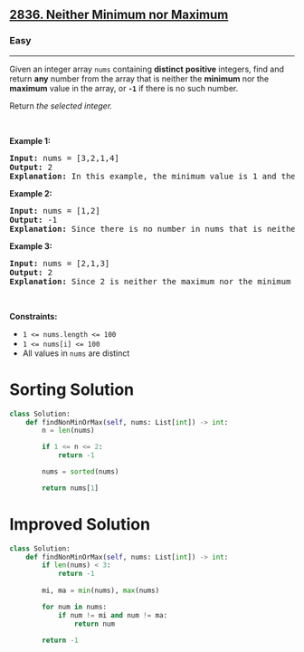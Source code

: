 <h2><a href="https://leetcode.com/problems/neither-minimum-nor-maximum">2836. Neither Minimum nor Maximum</a></h2><h3>Easy</h3><hr><p>Given an integer array <code>nums</code> containing <strong>distinct</strong> <strong>positive</strong> integers, find and return <strong>any</strong> number from the array that is neither the <strong>minimum</strong> nor the <strong>maximum</strong> value in the array, or <strong><code>-1</code></strong> if there is no such number.</p>

<p>Return <em>the selected integer.</em></p>

<p>&nbsp;</p>
<p><strong class="example">Example 1:</strong></p>

<pre>
<strong>Input:</strong> nums = [3,2,1,4]
<strong>Output:</strong> 2
<strong>Explanation:</strong> In this example, the minimum value is 1 and the maximum value is 4. Therefore, either 2 or 3 can be valid answers.
</pre>

<p><strong class="example">Example 2:</strong></p>

<pre>
<strong>Input:</strong> nums = [1,2]
<strong>Output:</strong> -1
<strong>Explanation:</strong> Since there is no number in nums that is neither the maximum nor the minimum, we cannot select a number that satisfies the given condition. Therefore, there is no answer.
</pre>

<p><strong class="example">Example 3:</strong></p>

<pre>
<strong>Input:</strong> nums = [2,1,3]
<strong>Output:</strong> 2
<strong>Explanation:</strong> Since 2 is neither the maximum nor the minimum value in nums, it is the only valid answer. 
</pre>

<p>&nbsp;</p>
<p><strong>Constraints:</strong></p>

<ul>
	<li><code>1 &lt;= nums.length &lt;= 100</code></li>
	<li><code>1 &lt;= nums[i] &lt;= 100</code></li>
	<li>All values in <code>nums</code> are distinct</li>
</ul>

# Sorting Solution
```python
class Solution:
    def findNonMinOrMax(self, nums: List[int]) -> int:
        n = len(nums)

        if 1 <= n <= 2:
            return -1 

        nums = sorted(nums)

        return nums[1]
```

# Improved Solution
```python
class Solution:
    def findNonMinOrMax(self, nums: List[int]) -> int:
        if len(nums) < 3:
            return -1
        
        mi, ma = min(nums), max(nums)

        for num in nums:
            if num != mi and num != ma:
                return num
        
        return -1
```
